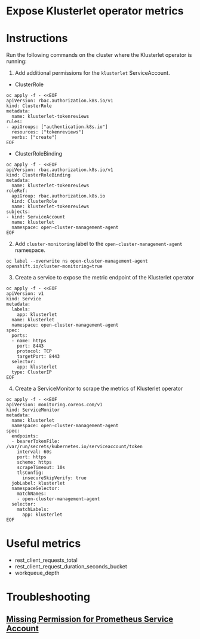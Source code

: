 # Expose Klusterlet operator metrics
# Instructions
Run the following commands on the cluster where the Klusterlet operator is running:
1. Add additional permissions for the `klusterlet` ServiceAccount.
- ClusterRole
```
oc apply -f - <<EOF
apiVersion: rbac.authorization.k8s.io/v1
kind: ClusterRole
metadata:
  name: klusterlet-tokenreviews
rules:
- apiGroups: ["authentication.k8s.io"]
  resources: ["tokenreviews"]
  verbs: ["create"]
EOF
```
- ClusterRoleBinding
```
oc apply -f - <<EOF
apiVersion: rbac.authorization.k8s.io/v1
kind: ClusterRoleBinding
metadata:
  name: klusterlet-tokenreviews
roleRef:
  apiGroup: rbac.authorization.k8s.io
  kind: ClusterRole
  name: klusterlet-tokenreviews
subjects:
- kind: ServiceAccount
  name: klusterlet
  namespace: open-cluster-management-agent
EOF
```

2. Add `cluster-monitoring` label to the `open-cluster-management-agent` namespace.
```
oc label --overwrite ns open-cluster-management-agent openshift.io/cluster-monitoring=true
```

3. Create a service to expose the metric endpoint of the Klusterlet operator
```
oc apply -f - <<EOF
apiVersion: v1
kind: Service
metadata:
  labels:
    app: klusterlet
  name: klusterlet
  namespace: open-cluster-management-agent
spec:
  ports:
  - name: https
    port: 8443
    protocol: TCP
    targetPort: 8443
  selector:
    app: klusterlet
  type: ClusterIP
EOF
```

4. Create a ServiceMonitor to scrape the metrics of Klusterlet operator
```
oc apply -f - <<EOF
apiVersion: monitoring.coreos.com/v1
kind: ServiceMonitor
metadata:
  name: klusterlet
  namespace: open-cluster-management-agent
spec:
  endpoints:
  - bearerTokenFile: /var/run/secrets/kubernetes.io/serviceaccount/token
    interval: 60s
    port: https
    scheme: https
    scrapeTimeout: 10s
    tlsConfig:
      insecureSkipVerify: true
  jobLabel: klusterlet
  namespaceSelector:
    matchNames:
    - open-cluster-management-agent
  selector:
    matchLabels:
      app: klusterlet
EOF
```

# Useful metrics
- rest_client_requests_total
- rest_client_request_duration_seconds_bucket
- workqueue_depth

# Troubleshooting
## [Missing Permission for Prometheus Service Account](Toubleshooting-MissingPermissionForPrometheus.md)